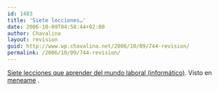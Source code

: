 ```yaml
---
id: 1483
title: 'Siete lecciones…'
date: 2006-10-09T04:58:44+02:00
author: Chavalina
layout: revision
guid: http://www.wp.chavalina.net/2006/10/09/744-revision/
permalink: /2006/10/09/744-revision/
---
```

<a href="http://www.asinorum.com/blog/2006/03/las_siete_lecciones.html" target="_blank">Siete lecciones que aprender del mundo laboral (informático)</a>. Visto en <a href="http://meneame.net/story/siete-lecciones-aprendi-mundo-laboral-informaticos" target="_blank">meneame</a> .